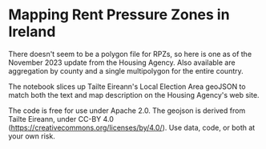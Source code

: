 # Mapping Rent Pressure Zones in Ireland
There doesn't seem to be a polygon file for RPZs, so here is one as of the November 2023 update from the Housing Agency. Also available are aggregation by county and a single multipolygon for the entire country.

The notebook slices up Tailte Eireann's Local Election Area geoJSON to match both the text and map description on the Housing Agency's web site.

The code is free for use under Apache 2.0. The geojson is derived from Tailte Eireann, under CC-BY 4.0 (https://creativecommons.org/licenses/by/4.0/). 
Use data, code, or both at your own risk.
